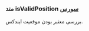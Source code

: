 <h3>
متد isValidPosition
<a class="ext-link" href="classes_Tetris_Gameplay.js.html#line24" target="_blank">سورس</a>
</h3>
بررسی معتبر بودن موقعیت ایندکس.
